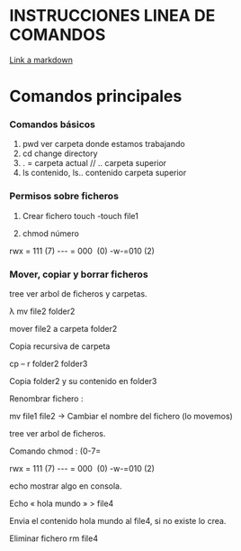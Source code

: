 INSTRUCCIONES LINEA DE COMANDOS
===============================

[Link a markdown](https://daringfireball.net/projects/markdown/syntax#link)

# Comandos principales

### Comandos básicos

1. pwd ver carpeta donde estamos trabajando
2. cd change directory
3. . = carpeta actual // .. carpeta superior
4. ls contenido, ls.. contenido carpeta superior


### Permisos sobre ficheros

1. Crear fichero touch
-touch file1

2. chmod número

rwx = 111 (7)
--- = 000  (0)
-w-=010 (2)


### Mover, copiar y borrar ficheros

tree ver arbol de ficheros y carpetas.

λ mv file2 folder2

mover file2 a carpeta folder2

Copia recursiva de carpeta

cp – r folder2 folder3

Copia folder2 y su contenido en folder3


Renombrar fichero :

mv file1 file2 → Cambiar el nombre del fichero (lo movemos)


tree ver arbol de ficheros.



Comando chmod : (0-7=

rwx = 111 (7)
--- = 000  (0)
-w-=010 (2)


echo mostrar algo en consola.

Echo « hola mundo » > file4

Envia el contenido hola mundo al file4, si no existe lo crea.

Eliminar fichero rm file4